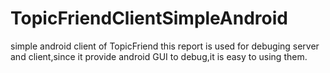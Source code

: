 TopicFriendClientSimpleAndroid
==============================

simple android client of TopicFriend
this report is used for debuging server and client,since it provide android GUI to debug,it is easy to using them.
